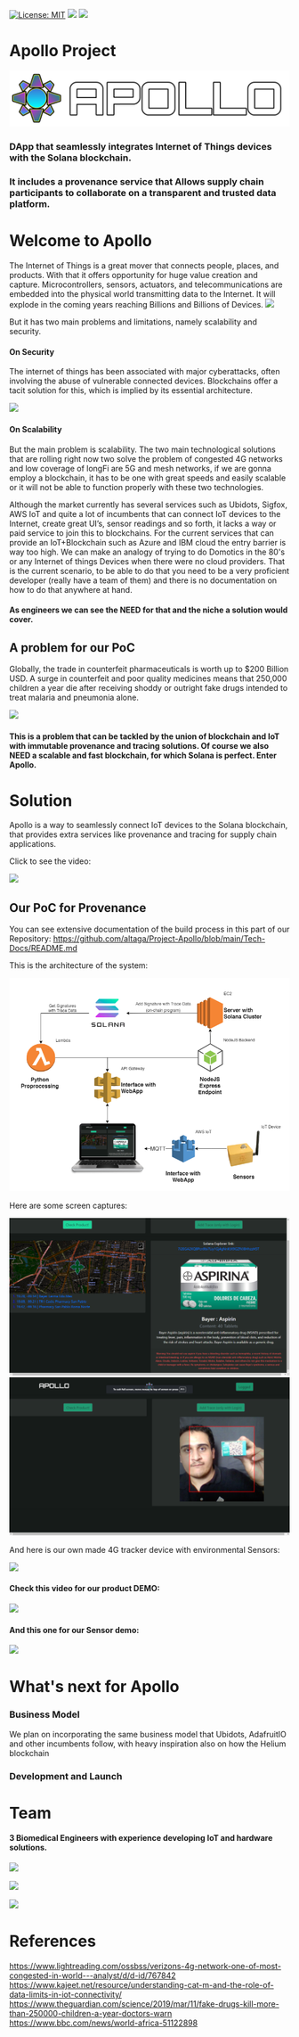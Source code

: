 [![License: MIT](https://img.shields.io/badge/License-MIT-yellow.svg)](https://opensource.org/licenses/MIT) [<img src="https://img.shields.io/badge/View-Website-blue">](https://d28h6fr0bvs87o.cloudfront.net/landing) [<img src="https://img.shields.io/badge/View-Video-red">](https://www.youtube.com/watch?v=sUAdnfDavvE)

# Apollo Project

<img src="https://raw.githubusercontent.com/altaga/Project-Apollo/main/Tech-Docs/Images/logo.png">

### DApp that seamlessly integrates Internet of Things devices with the Solana blockchain. 

### It includes a provenance service that Allows supply chain participants to collaborate on a transparent and trusted data platform.

# Welcome to Apollo

The Internet of Things is a great mover that connects people, places, and products.
With that it offers opportunity for huge value creation and capture. Microcontrollers, sensors, actuators, and telecommunications are embedded into the physical world transmitting data to the Internet.
It will explode in the coming years reaching Billions and Billions of Devices.
<img src="https://iot-analytics.com/wp/wp-content/uploads/2020/11/IoT-connections-total-number-of-device-connections-min.png">

But it has two main problems and limitations, namely scalability and security.


#### On Security

The internet of things has been associated with major cyberattacks, often involving the abuse of vulnerable connected devices. Blockchains offer a tacit solution for this, which is implied by its essential architecture.

<img src="https://specials-images.forbesimg.com/imageserve/1127637966/960x0.jpg?fit=scale" width=500>

#### On Scalability

But the main problem is scalability. The two main technological solutions that are rolling right now two solve the problem of congested 4G networks and low coverage of longFi are 5G and mesh networks, if we are gonna employ a blockchain, it has to be one with great speeds and easily scalable or it will not be able to function properly with these two technologies. 


Although the market currently has several services such as Ubidots, Sigfox, AWS IoT and quite a lot of incumbents that can connect IoT devices to the Internet, create great UI’s, sensor readings and so forth, it lacks a way or paid service to join this to blockchains. For the current services that can provide an IoT+Blockchain such as Azure and IBM cloud the entry barrier is way too high. We can  make an analogy of trying to do Domotics in the 80's or any Internet of things Devices when there were no cloud providers. That is the current scenario, to be able to do that you need  to be a very proficient developer (really have a team of them) and there is no documentation on how to do that anywhere at hand. 

#### As engineers we can see the NEED for that and the niche a solution would cover.

## A problem for our PoC

Globally, the trade in counterfeit pharmaceuticals is worth up to $200 Billion USD.  A surge in counterfeit and poor quality medicines means that 250,000 children a year die after receiving shoddy or outright fake drugs intended to treat malaria and pneumonia alone.

<img src="https://i.guim.co.uk/img/media/20491572b80293361199ca2fc95e49dfd85e1f42/0_240_5157_3094/master/5157.jpg?width=620&quality=85&auto=format&fit=max&s=769b733a241ddf213f4e32a96bc01c87">


#### This is a problem that can be tackled by the union of blockchain and IoT with immutable provenance and tracing solutions. Of course we also NEED a scalable and fast blockchain, for which Solana is perfect. Enter Apollo.


# Solution

Apollo is a way to seamlessly connect IoT devices to the Solana blockchain, that provides extra services like provenance and tracing for supply chain applications.

Click to see the video: 

[<img src="https://gonextpage.com/wp-content/uploads/2017/07/click-here-button.png">](https://www.youtube.com/watch?v=sUAdnfDavvE)


## Our PoC for Provenance

You can see extensive documentation of the build process in this part of our Repository: https://github.com/altaga/Project-Apollo/blob/main/Tech-Docs/README.md

This is the architecture of the system:

<img src="https://raw.githubusercontent.com/altaga/Project-Apollo/main/Tech-Docs/Images/plat.png">

Here are some screen captures:

<img src="https://raw.githubusercontent.com/altaga/Project-Apollo/main/Tech-Docs/Images/qr-product.png">
<img src="https://raw.githubusercontent.com/altaga/Project-Apollo/main/Tech-Docs/Images/qr-log.png">


And here is our own made 4G tracker device with environmental Sensors:

<img src="https://i.ibb.co/KNBGPXS/devicefinal-1.png">


#### Check this video for our product DEMO:

[<img src="https://gonextpage.com/wp-content/uploads/2017/07/click-here-button.png">](https://www.youtube.com/watch?v=62LNl-Jql00)

#### And this one for our Sensor demo:

[<img src="https://gonextpage.com/wp-content/uploads/2017/07/click-here-button.png">](https://www.youtube.com/watch?v=msxZygN1YrA)



# What's next for Apollo

### Business Model

We plan on incorporating the same business model that Ubidots, AdafruitIO and other incumbents follow, with heavy inspiration also on how the Helium blockchain 


### Development and Launch

# Team

#### 3 Biomedical Engineers with experience developing IoT and hardware solutions.

[<img src="https://img.shields.io/badge/Luis%20Eduardo-Arevalo%20Oliver-blue">](https://www.linkedin.com/in/luis-eduardo-arevalo-oliver-989703122/)

[<img src="https://img.shields.io/badge/Victor%20Alonso-Altamirano%20Izquierdo-lightgrey">](https://www.linkedin.com/in/alejandro-s%C3%A1nchez-guti%C3%A9rrez-11105a157/)

[<img src="https://img.shields.io/badge/Alejandro-Sanchez%20Gutierrez-red">](https://www.linkedin.com/in/victor-alonso-altamirano-izquierdo-311437137/)


# References

https://www.lightreading.com/ossbss/verizons-4g-network-one-of-most-congested-in-world---analyst/d/d-id/767842
https://www.kajeet.net/resource/understanding-cat-m-and-the-role-of-data-limits-in-iot-connectivity/
https://www.theguardian.com/science/2019/mar/11/fake-drugs-kill-more-than-250000-children-a-year-doctors-warn
https://www.bbc.com/news/world-africa-51122898

